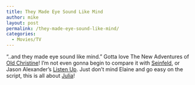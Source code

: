 ```yaml
---
title: They Made Eye Sound Like Mind
author: mike
layout: post
permalink: /they-made-eye-sound-like-mind/
categories:
  - Movies/TV
---
```

&#8220;..and they made eye sound like mind.&#8221; Gotta love The New Adventures of [Old Christine][1]! I&#8217;m not even gonna begin to compare it with [Seinfeld][2], or Jason Alexander&#8217;s [Listen Up][3]. Just don&#8217;t mind Elaine and go easy on the script, this is all about [Julia][4]!

 [1]: http://www.cbs.com/primetime/old_christine/
 [2]: http://www.sonypictures.com/tv/shows/seinfeld/
 [3]: http://www.redvolume.com/archives/2004/10/05/listen-up/
 [4]: http://www.imdb.com/name/nm0000506/